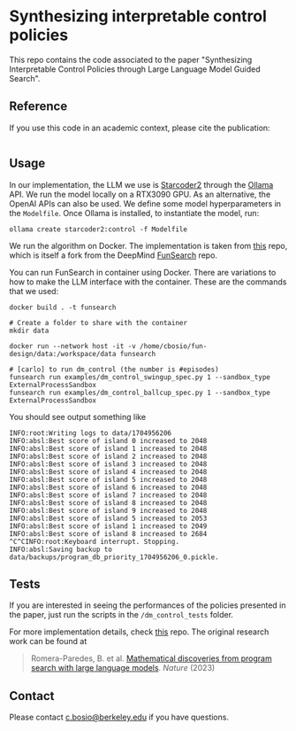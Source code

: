 # Synthesizing interpretable control policies

This repo contains the code associated to the paper "Synthesizing Interpretable Control Policies through Large Language Model Guided Search".

## Reference

If you use this code in an academic context, please cite the publication:

```

```

## Usage

In our implementation, the LLM we use is [Starcoder2](https://github.com/bigcode-project/starcoder2) through the [Ollama](https://ollama.com/) API. We run the model locally on a RTX3090 GPU. As an alternative, the OpenAI APIs can also be used. We define some model hyperparameters in the `Modelfile`.
Once Ollama is installed, to instantiate the model, run:
```
ollama create starcoder2:control -f Modelfile
```
We run the algorithm on Docker. The implementation is taken from [this](https://github.com/jonppe/funsearch) repo, which is itself a fork from the DeepMind [FunSearch](https://github.com/google-deepmind/funsearch) repo.

You can run FunSearch in container using Docker. There are variations to how to make the LLM interface with the container. These are the commands that we used:

```
docker build . -t funsearch

# Create a folder to share with the container
mkdir data

docker run --network host -it -v /home/cbosio/fun-design/data:/workspace/data funsearch

# [carlo] to run dm_control (the number is #episodes)
funsearch run examples/dm_control_swingup_spec.py 1 --sandbox_type ExternalProcessSandbox
funsearch run examples/dm_control_ballcup_spec.py 1 --sandbox_type ExternalProcessSandbox
```

You should see output something like

```
INFO:root:Writing logs to data/1704956206
INFO:absl:Best score of island 0 increased to 2048
INFO:absl:Best score of island 1 increased to 2048
INFO:absl:Best score of island 2 increased to 2048
INFO:absl:Best score of island 3 increased to 2048
INFO:absl:Best score of island 4 increased to 2048
INFO:absl:Best score of island 5 increased to 2048
INFO:absl:Best score of island 6 increased to 2048
INFO:absl:Best score of island 7 increased to 2048
INFO:absl:Best score of island 8 increased to 2048
INFO:absl:Best score of island 9 increased to 2048
INFO:absl:Best score of island 5 increased to 2053
INFO:absl:Best score of island 1 increased to 2049
INFO:absl:Best score of island 8 increased to 2684
^C^CINFO:root:Keyboard interrupt. Stopping.
INFO:absl:Saving backup to data/backups/program_db_priority_1704956206_0.pickle.
```

## Tests
If you are interested in seeing the performances of the policies presented in the paper, just run the scripts in the `/dm_control_tests` folder.

For more implementation details, check [this](https://github.com/jonppe/funsearch) repo. The original research work can be found at

> Romera-Paredes, B. et al. [Mathematical discoveries from program search with large language models](https://www.nature.com/articles/s41586-023-06924-6). *Nature* (2023)

## Contact
Please contact c.bosio@berkeley.edu if you have questions.